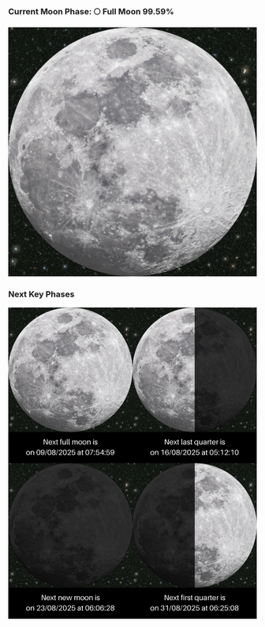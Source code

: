 ### Current Moon Phase: 🌕 Full Moon 99.59%
![Moon Phase](moonphase.png)
### Next Key Phases
![Gallery](gallery.png)